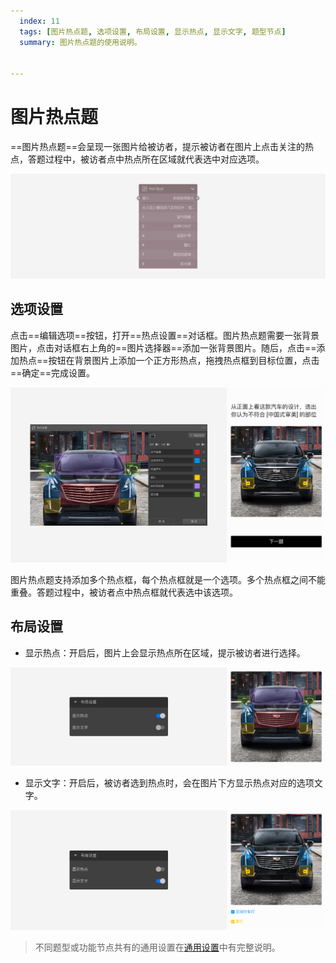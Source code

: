 ```yaml
---
  index: 11
  tags: [图片热点题, 选项设置, 布局设置, 显示热点, 显示文字, 题型节点]
  summary: 图片热点题的使用说明。


---
```







# 图片热点题

==图片热点题==会呈现一张图片给被访者，提示被访者在图片上点击关注的热点，答题过程中，被访者点中热点所在区域就代表选中对应选项。

<img src='../assets/questionnaireNodes/11hot-spot/node.png'>

## 选项设置

点击==编辑选项==按钮，打开==热点设置==对话框。图片热点题需要一张背景图片，点击对话框右上角的==图片选择器==添加一张背景图片。随后，点击==添加热点==按钮在背景图片上添加一个正方形热点，拖拽热点框到目标位置，点击==确定==完成设置。

<img src='../assets/questionnaireNodes/11hot-spot/popup.png'>

图片热点题支持添加多个热点框，每个热点框就是一个选项。多个热点框之间不能重叠。答题过程中，被访者点中热点框就代表选中该选项。

## 布局设置

+ 显示热点：开启后，图片上会显示热点所在区域，提示被访者进行选择。

<img src='../assets/questionnaireNodes/11hot-spot/show.png'>

+ 显示文字：开启后，被访者选到热点时，会在图片下方显示热点对应的选项文字。

<img src='../assets/questionnaireNodes/11hot-spot/label.png'>

> 不同题型或功能节点共有的通用设置在[通用设置](../../11nodeSettings/concept.md)中有完整说明。